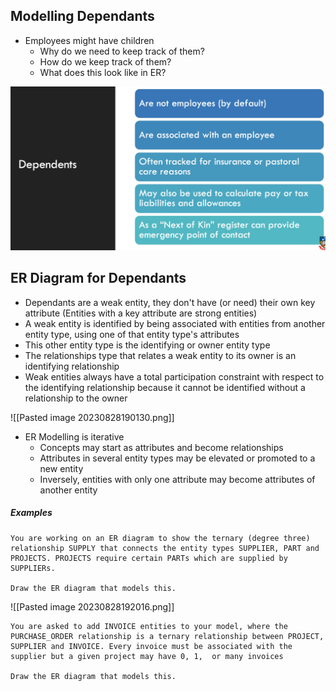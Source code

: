 ## Modelling Dependants
- Employees might have children
	- Why do we need to keep track of them?
	- How do we keep track of them?
	- What does this look like in ER?

![](Images/Pasted%20image%2020230828183516.png)

## ER Diagram for Dependants
- Dependants are a weak entity, they don't have (or need) their own key attribute (Entities with a key attribute are strong entities)
- A weak entity is identified by being associated with entities from another entity type, using one of that entity type's attributes
- This other entity type is the identifying or owner entity type
- The relationships type that relates a weak entity to its owner is an identifying relationship
- Weak entities always have a total participation constraint with respect to the identifying relationship because it cannot be identified without a relationship to the owner

![[Pasted image 20230828190130.png]]

- ER Modelling is iterative
	- Concepts may start as attributes and become relationships
	- Attributes in several entity types may be elevated or promoted to a new entity
	- Inversely, entities with only one attribute may become attributes of another entity

##### Examples

```
You are working on an ER diagram to show the ternary (degree three) relationship SUPPLY that connects the entity types SUPPLIER, PART and PROJECTS. PROJECTS require certain PARTs which are supplied by SUPPLIERs. 

Draw the ER diagram that models this.
```

![[Pasted image 20230828192016.png]]

```
You are asked to add INVOICE entities to your model, where the PURCHASE_ORDER relationship is a ternary relationship between PROJECT, SUPPLIER and INVOICE. Every invoice must be associated with the supplier but a given project may have 0, 1,  or many invoices 

Draw the ER diagram that models this.
```